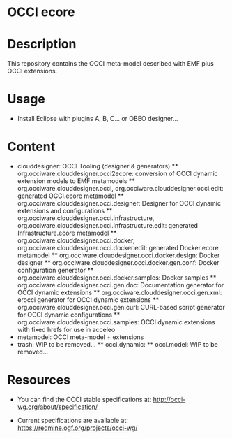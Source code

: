 OCCI ecore
==========

# Description

This repository contains the OCCI meta-model described with EMF plus
OCCI extensions.

# Usage

* Install Eclipse with plugins A, B, C... or OBEO designer...

# Content

* clouddesigner: OCCI Tooling (designer & generators)
** org.occiware.clouddesigner.occi2ecore: conversion of OCCI dynamic extension models to EMF metamodels
** org.occiware.clouddesigner.occi, org.occiware.clouddesigner.occi.edit: generated OCCI.ecore metamodel
** org.occiware.clouddesigner.occi.designer: Designer for OCCI dynamic extensions and configurations
** org.occiware.clouddesigner.occi.infrastructure, org.occiware.clouddesigner.occi.infrastructure.edit: generated Infrastructure.ecore metamodel
** org.occiware.clouddesigner.occi.docker, org.occiware.clouddesigner.occi.docker.edit: generated Docker.ecore metamodel 
** org.occiware.clouddesigner.occi.docker.design: Docker designer 
** org.occiware.clouddesigner.occi.docker.gen.conf: Docker configuration generator
** org.occiware.clouddesigner.occi.docker.samples: Docker samples 
** org.occiware.clouddesigner.occi.gen.doc: Documentation generator for OCCI dynamic extensions
** org.occiware.clouddesigner.occi.gen.xml: erocci generator for OCCI dynamic extensions
** org.occiware.clouddesigner.occi.gen.curl: CURL-based script generator for OCCI dynamic configurations
** org.occiware.clouddesigner.occi.samples: OCCI dynamic extensions with fixed hrefs for use in acceleo
* metamodel: OCCI meta-model + extensions
* trash: WIP to be removed...
** occi.dynamic: 
** occi.model: WIP to be removed...

# Resources

* You can find the OCCI stable specifications at:
  http://occi-wg.org/about/specification/

* Current specifications are available at:
  https://redmine.ogf.org/projects/occi-wg/
